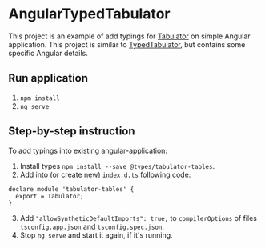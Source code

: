 # AngularTypedTabulator

This project is an example of add typings for [Tabulator](http://tabulator.info/) on simple Angular application. This project is similar to [TypedTabulator](https://github.com/Jojoshua/TypedTabulator), but contains some specific Angular details.

## Run application

1. `npm install`
2. `ng serve`

## Step-by-step instruction

To add typings into existing angular-application:

1. Install types `npm install --save @types/tabulator-tables`.
2. Add into (or create new) `index.d.ts` following code:

```
declare module 'tabulator-tables' {
  export = Tabulator;
}
```

3. Add `"allowSyntheticDefaultImports": true,` to `compilerOptions` of files `tsconfig.app.json` and `tsconfig.spec.json`.
4. Stop `ng serve` and start it again, if it's running.
